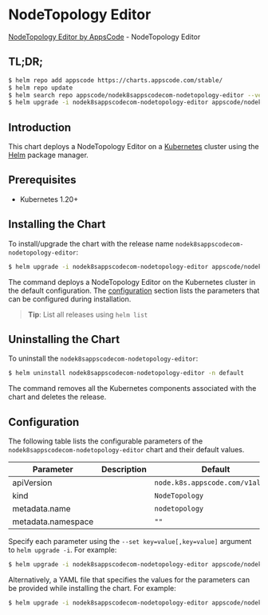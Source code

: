 # NodeTopology Editor

[NodeTopology Editor by AppsCode](https://appscode.com) - NodeTopology Editor

## TL;DR;

```bash
$ helm repo add appscode https://charts.appscode.com/stable/
$ helm repo update
$ helm search repo appscode/nodek8sappscodecom-nodetopology-editor --version=v0.14.0
$ helm upgrade -i nodek8sappscodecom-nodetopology-editor appscode/nodek8sappscodecom-nodetopology-editor -n default --create-namespace --version=v0.14.0
```

## Introduction

This chart deploys a NodeTopology Editor on a [Kubernetes](http://kubernetes.io) cluster using the [Helm](https://helm.sh) package manager.

## Prerequisites

- Kubernetes 1.20+

## Installing the Chart

To install/upgrade the chart with the release name `nodek8sappscodecom-nodetopology-editor`:

```bash
$ helm upgrade -i nodek8sappscodecom-nodetopology-editor appscode/nodek8sappscodecom-nodetopology-editor -n default --create-namespace --version=v0.14.0
```

The command deploys a NodeTopology Editor on the Kubernetes cluster in the default configuration. The [configuration](#configuration) section lists the parameters that can be configured during installation.

> **Tip**: List all releases using `helm list`

## Uninstalling the Chart

To uninstall the `nodek8sappscodecom-nodetopology-editor`:

```bash
$ helm uninstall nodek8sappscodecom-nodetopology-editor -n default
```

The command removes all the Kubernetes components associated with the chart and deletes the release.

## Configuration

The following table lists the configurable parameters of the `nodek8sappscodecom-nodetopology-editor` chart and their default values.

|     Parameter      | Description |                   Default                   |
|--------------------|-------------|---------------------------------------------|
| apiVersion         |             | <code>node.k8s.appscode.com/v1alpha1</code> |
| kind               |             | <code>NodeTopology</code>                   |
| metadata.name      |             | <code>nodetopology</code>                   |
| metadata.namespace |             | <code>""</code>                             |


Specify each parameter using the `--set key=value[,key=value]` argument to `helm upgrade -i`. For example:

```bash
$ helm upgrade -i nodek8sappscodecom-nodetopology-editor appscode/nodek8sappscodecom-nodetopology-editor -n default --create-namespace --version=v0.14.0 --set apiVersion=node.k8s.appscode.com/v1alpha1
```

Alternatively, a YAML file that specifies the values for the parameters can be provided while
installing the chart. For example:

```bash
$ helm upgrade -i nodek8sappscodecom-nodetopology-editor appscode/nodek8sappscodecom-nodetopology-editor -n default --create-namespace --version=v0.14.0 --values values.yaml
```
